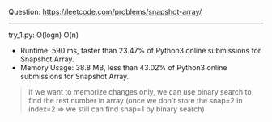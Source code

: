 Question: https://leetcode.com/problems/snapshot-array/

---

try_1.py: O(logn) O(n)

* Runtime: 590 ms, faster than 23.47% of Python3 online submissions for Snapshot Array.
* Memory Usage: 38.8 MB, less than 43.02% of Python3 online submissions for Snapshot Array.

> if we want to memorize changes only, we can use binary search to find the rest number in array (once we don't store the snap=2 in index=2 => we still can find snap=1 by binary search)
